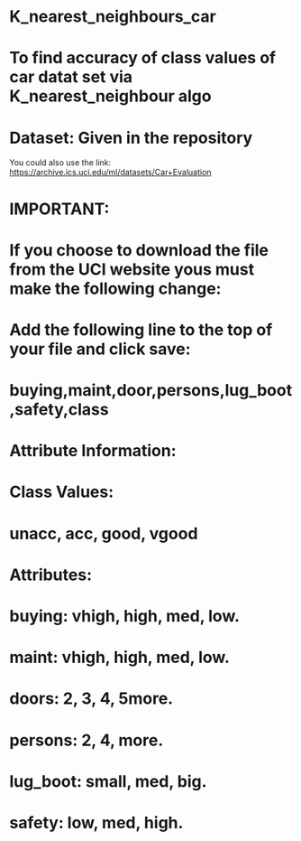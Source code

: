 # K_nearest_neighbours_car

# To find accuracy of class values of car datat set via K_nearest_neighbour algo



# Dataset: Given in the repository


You could also use the link: 
https://archive.ics.uci.edu/ml/datasets/Car+Evaluation

# IMPORTANT:
# If you choose to download the file from the UCI website yous must make the following change:
# Add the following line to the top of your file and click save:
# buying,maint,door,persons,lug_boot,safety,class

# Attribute Information:

# Class Values:
# unacc, acc, good, vgood


# Attributes:
# buying: vhigh, high, med, low.
# maint: vhigh, high, med, low.
# doors: 2, 3, 4, 5more.
# persons: 2, 4, more.
# lug_boot: small, med, big.
# safety: low, med, high.

